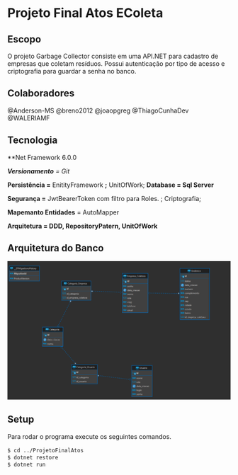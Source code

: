 # Projeto Final Atos EColeta #






## Escopo

O projeto Garbage Collector consiste em uma API.NET para cadastro de empresas que coletam resíduos. Possui autenticação por tipo de acesso e criptografia para guardar a senha no banco.


## Colaboradores ##
@Anderson-MS
@breno2012
@joaopgreg
@ThiagoCunhaDev
@WALERIAMF

## Tecnologia

**Net Framework 6.0.0

***Versionamento** = Git*

**Persistência =** EnitityFramework **;** UnitOfWork;
**Database = Sql Server**

**Segurança =** JwtBearerToken com filtro para Roles. ; Criptografia;

**Mapemanto Entidades** = AutoMapper

**Arquitetura = DDD, RepositoryPatern, UnitOfWork**

## Arquitetura do Banco ##

![Alt text](/diagrama.png?raw=true "Optional Title")



## Setup

Para rodar o programa execute os seguintes comandos.

```
$ cd ../ProjetoFinalAtos
$ dotnet restore
$ dotnet run 
```
